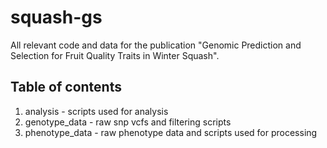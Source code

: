 # squash-gs
All relevant code and data for the publication "Genomic Prediction and Selection for Fruit Quality Traits in Winter Squash". 

## Table of contents
1. analysis - scripts used for analysis
2. genotype_data - raw snp vcfs and filtering scripts
3. phenotype_data - raw phenotype data and scripts used for processing
